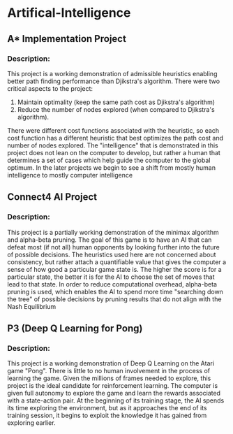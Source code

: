 # Artifical-Intelligence

## A* Implementation Project
### Description:
This project is a working demonstration of admissible heuristics enabling better path finding performance than Djikstra's algorithm. There were two critical aspects to the project: 
1. Maintain optimality (keep the same path cost as Djikstra's algorithm)
2. Reduce the number of nodes explored (when compared to Djikstra's algorithm).

There were different cost functions associated with the heuristic, so each cost function has a different heuristic that best optimizes the path cost and number of nodes explored. The "intelligence" that is demonstrated in this project does not lean on the computer to develop, but rather a human that determines a set of cases which help guide the computer to the global optimum. In the later projects we begin to see a shift from mostly human intelligence to mostly computer intelligence

## Connect4 AI Project
### Description:
This project is a partially working demonstration of the minimax algorithm and alpha-beta pruning. The goal of this game is to have an AI that can defeat most (if not all) human opponents by looking further into the future of possible decisions. The heuristics used here are not concerned about consistency, but rather attach a quantifiable value that gives the computer a sense of how good a particular game state is. The higher the score is for a particular state, the better it is for the AI to choose the set of moves that lead to that state. In order to reduce computational overhead, alpha-beta pruning is used, which enables the AI to spend more time "searching down the tree" of possible decisions by pruning results that do not align with the Nash Equilibrium

## P3 (Deep Q Learning for Pong)
### Description:
This project is a working demonstration of Deep Q Learning on the Atari game "Pong". There is little to no human involvement in the process of learning the game. Given the millions of frames needed to explore, this project is the ideal candidate for reinforcement learning. The computer is given full autonomy to explore the game and learn the rewards associated with a state-action pair. At the beginning of its training stage, the AI spends its time exploring the environment, but as it approaches the end of its training session, it begins to exploit the knowledge it has gained from exploring earlier.
